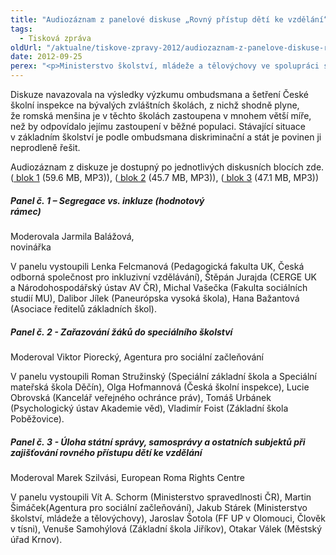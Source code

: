 ```yaml
---
title: "Audiozáznam z panelové diskuse „Rovný přístup dětí ke vzdělání“"
tags:
  - Tisková zpráva
oldUrl: "/aktualne/tiskove-zpravy-2012/audiozaznam-z-panelove-diskuse-rovny-pristup-deti-ke-vzdelani"
date: 2012-09-25
perex: "<p>Ministerstvo školství, mládeže a tělovýchovy ve spolupráci s vládní zmocněnkyní pro lidská práva a veřejným ochráncem práv uspořádalo dne 20. září 2012 v Praze panelovou diskuzi „Rovný přístup dětí ke vzdělání“. </p>"
---
```


<!-- imported from the old website -->

<p>Diskuze navazovala na výsledky výzkumu ombudsmana a šetření České školní inspekce na bývalých zvláštních školách, z nichž shodně plyne, že romská menšina je v těchto školách zastoupena v mnohem větší míře, než by odpovídalo jejímu zastoupení v běžné populaci. Stávající situace v základním školství je podle ombudsmana diskriminační a stát je povinen ji neprodleně řešit.</p><p>Audiozáznam z diskuze je dostupný po jednotlivých diskusních blocích zde. (<a title="Otevření do nového okna" href="https://www.ochrance.cz/fileadmin/user_upload/DISKRIMINACE/aktuality/20.9.2012_Prssva_dYtyte_I..MP3" target="_blank"><img alt="" src="https://www.ochrance.cz/typo3/ext/od_linkdesc/icons/mp3.gif" class="od_linkdesc_icon" /> blok 1</a> (59.6 MB, MP3)), (<a title="Otevření do nového okna" href="https://www.ochrance.cz/fileadmin/user_upload/DISKRIMINACE/aktuality/20.9.2012_Prssva_dYtyte_II..MP3" target="_blank"><img alt="" src="https://www.ochrance.cz/typo3/ext/od_linkdesc/icons/mp3.gif" class="od_linkdesc_icon" /> blok 2</a> (45.7 MB, MP3)), (<a title="Otevření do nového okna" href="https://www.ochrance.cz/fileadmin/user_upload/DISKRIMINACE/aktuality/20.9.2012_Prssva_dYtyte_III..MP3" target="_blank"><img alt="" src="https://www.ochrance.cz/typo3/ext/od_linkdesc/icons/mp3.gif" class="od_linkdesc_icon" /> blok 3</a> (47.1 MB, MP3))</p><h5>Panel č. 1 – Segregace vs. inkluze (hodnotový rámec)                                                               </h5><p>Moderovala Jarmila Balážová, novinářka                                                                                             </p><p>V panelu vystoupili Lenka Felcmanová (Pedagogická fakulta UK, Česká odborná společnost pro inkluzivní vzdělávání), Štěpán Jurajda (CERGE UK a Národohospodářský ústav AV ČR), Michal Vašečka (Fakulta sociálních studií MU), Dalibor Jílek (Paneurópska vysoká škola), Hana Bažantová (Asociace ředitelů základních škol). </p><h5>Panel č. 2 - Zařazování žáků do speciálního školství</h5><p>Moderoval Viktor Piorecký, Agentura pro sociální začleňování</p><p>V panelu vystoupili Roman Stružinský (Speciální základní škola a Speciální mateřská škola Děčín), Olga Hofmannová (Česká školní inspekce), Lucie Obrovská (Kancelář veřejného ochránce práv), Tomáš Urbánek (Psychologický ústav Akademie věd), Vladimír Foist (Základní škola Poběžovice).</p><h5>Panel č. 3 - Úloha státní správy, samosprávy a ostatních subjektů při zajišťování rovného přístupu dětí ke vzdělání</h5><p>Moderoval Marek Szilvási, European Roma Rights Centre</p><p>V panelu vystoupili Vít A. Schorm (Ministerstvo spravedlnosti ČR), Martin Šimáček(Agentura pro sociální začleňování), Jakub Stárek (Ministerstvo školství, mládeže a tělovýchovy), Jaroslav Šotola (FF UP v Olomouci, Člověk v tísni), Venuše Samohýlová (Základní škola Jiříkov), Otakar Válek (Městský úřad Krnov).</p>

